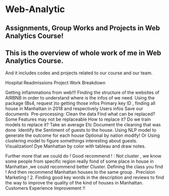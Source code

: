 # Web-Analytic
Assignments, Group Works and Projects in Web Analytics Course!
-------
This is the overview of whole work of me in Web Analytics Course.
-------
And it includes codes and projects related to our course and our team.<br>

Hospital Readmissions Project Work Breakdown

Getting inflammations from web!!!
Finding the structure of the websites of AIRBNB in order to understand where is the infos of we need.
Using the package (Bs4, request )to getting those infos
Primary key ID , finding all house in Manhattan in 2018 and respectively Users infos
Save our documents 
Pre-processing: Clean the data 
Find what can be replaced? Some Features may not be replaceable
How to replace it? 
Do we train models to replace it? 
Take an average
Etc
Document the cleaning that was done 
Identify the Sentiment of guests to the house.
Using NLP model to generate the outcome for each house 
Optional by nation modify! Or Using clustering model to figure somethings interesting about guests.
Visualization!
 Dye Manhattan  by color with tableau and draw notes.

Further more that we could do !
Good recommend ! : 
Not cluster , we know some people from specific region really fond of some place in house in Manhattan ,we could recommend better
Cluster. Defining the class you find ! And then recommend Manhattan houses to the same group .
	Precision  Marketing !
2. Finding good key words in the description and reviews to find the way to improve the quality of the kind of houses in Manhattan. Customers Experience Improvement !!
